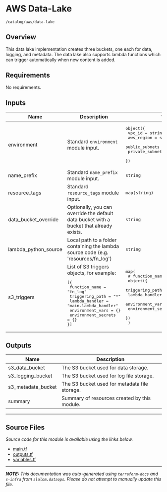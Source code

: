 
# AWS Data-Lake

`/catalog/aws/data-lake`

## Overview


This data lake implementation creates three buckets, one each for data, logging, and metadata. The data lake also supports lambda functions which can
trigger automatically when new content is added.

## Requirements

No requirements.

## Inputs

| Name | Description | Type | Default | Required |
|------|-------------|------|---------|:--------:|
| environment | Standard `environment` module input. | <pre>object({<br>    vpc_id          = string<br>    aws_region      = string<br>    public_subnets  = list(string)<br>    private_subnets = list(string)<br>  })</pre> | n/a | yes |
| name\_prefix | Standard `name_prefix` module input. | `string` | n/a | yes |
| resource\_tags | Standard `resource_tags` module input. | `map(string)` | n/a | yes |
| data\_bucket\_override | Optionally, you can override the default data bucket with a bucket that already exists. | `string` | `null` | no |
| lambda\_python\_source | Local path to a folder containing the lambda source code (e.g. 'resources/fn\_log') | `string` | `null` | no |
| s3\_triggers | List of S3 triggers objects, for example:<pre>[{<br>  function_name       = "fn_log"<br>  triggering_path     = "*"<br>  lambda_handler      = "main.lambda_handler"<br>  environment_vars    = {}<br>  environment_secrets = {}<br>}]</pre> | <pre>map(<br>    # function_name as map key<br>    object({<br>      triggering_path     = string<br>      lambda_handler      = string<br>      environment_vars    = map(string)<br>      environment_secrets = map(string)<br>    })<br>  )</pre> | `{}` | no |

## Outputs

| Name | Description |
|------|-------------|
| s3\_data\_bucket | The S3 bucket used for data storage. |
| s3\_logging\_bucket | The S3 bucket used for log file storage. |
| s3\_metadata\_bucket | The S3 bucket used for metadata file storage. |
| summary | Summary of resources created by this module. |

---------------------

## Source Files

_Source code for this module is available using the links below._

* [main.tf](https://github.com/slalom-ggp/dataops-infra/tree/master//catalog/aws/data-lake/main.tf)
* [outputs.tf](https://github.com/slalom-ggp/dataops-infra/tree/master//catalog/aws/data-lake/outputs.tf)
* [variables.tf](https://github.com/slalom-ggp/dataops-infra/tree/master//catalog/aws/data-lake/variables.tf)

---------------------

_**NOTE:** This documentation was auto-generated using
`terraform-docs` and `s-infra` from `slalom.dataops`.
Please do not attempt to manually update this file._
